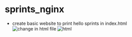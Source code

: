 # sprints_nginx

- create basic website to print hello sprints in index.html
![change in html file](https://github.com/nourmohamed99/sprints_nginx/assets/88977873/19d5f92e-d238-423c-b10d-8e22c49e9c4e)
![html](https://github.com/nourmohamed99/sprints_nginx/assets/88977873/81330d53-0b28-404f-941d-74572eae5141)
